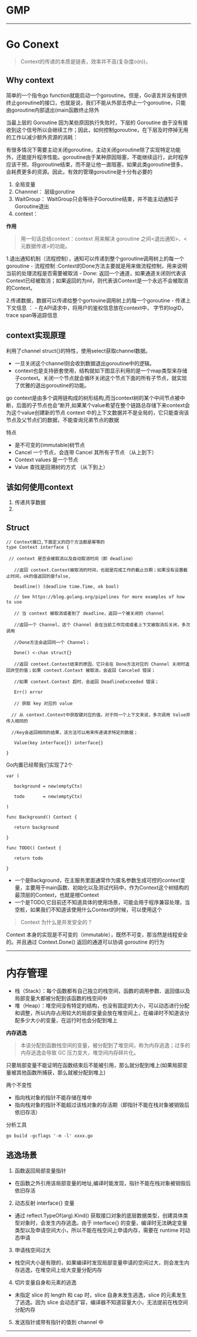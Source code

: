 # GMP


----
# Go Conext
> Context的传递的本质是链表，效率并不高(复杂度o(n))，

## Why context 

简单的一个指令go function就能启动一个goroutine。但是，Go语言并没有提供终止goroutine的接口，也就是说，我们不能从外部去停止一个goroutine，只能由goroutine内部退出(main函数终止除外

当最上层的 Goroutine 因为某些原因执行失败时，下层的 Goroutine 由于没有接收到这个信号所以会继续工作；因此，如何控制goroutine，在下层及时停掉无用的工作以减少额外资源的消耗：

有很多情况下需要主动关闭goroutine，主动关闭goroutine除了实现特定功能外，还能提升程序性能。goroutine由于某种原因阻塞，不能继续运行，此时程序应该干预，将goroutine结束，而不是让他一直阻塞，如果此类goroutine很多，会耗费更多的资源。因此，有效的管理goroutine是十分有必要的

1. 全局变量
2. Channnel： 层级gorutine
3. WaitGroup： WaitGroup只会等待子Goroutine结束，并不能主动通知子Goroutine退出
4. context：

**作用**
> 用一句话总结context：context 用来解决 goroutine 之间<退出通知>、<元数据传递>的功能。

1.退出通知机制（流程控制），通知可以传递到整个goroutine调用树上的每一个goroutine
	- 流程控制 :Context的Done方法主要就是用来做流程控制，用来说明当前的处理流程是否需要被取消 
	- Done: 返回一个通道，如果通道关闭则代表该Context已经被取消；如果返回的为nil，则代表该Context是一个永远不会被取消的Context。

2.传递数据，数据可以传递给整个gortouine调用树上的每一个goroutine
	- 传递上下文信息 ： - 在API请求中，将用户的鉴权信息放在context中， 字节的logID，trace span等追踪信息 
  
 
## context实现原理

利用了channel struct{}的特性，使用select获取channel数据。
- 一旦关闭这个channel则会收到数据退出goroutine中的逻辑。
- context也是支持嵌套使用，结构就如下图显示利用的是一个map类型来存储子context。关闭一个节点就会循环关闭这个节点下面的所有子节点，就实现了优雅的退出goroutine的功能。
 
go context是由多个调用链构成的树形结构,而当context树的某个中间节点被中断，后面的子节点也会“断开,如果某个value希望在整个链路总存储下来context会为这个value创建新的节点
context 中的上下文数据并不是全局的，它只能查询该节点及父节点们的数据，不能查询兄弟节点的数据

特点
- 是不可变的(immutable)树节点
- Cancel 一个节点，会连带 Cancel 其所有子节点 （从上到下）
- Context values 是一个节点
- Value 查找是回溯树的方式 （从下到上）


## 该如何使用context 

1. 传递共享数据
2. 

## Struct
```
// Context接口,下面定义的四个方法都是幂等的
type Context interface {

 // context 是否会被取消以及自动取消时间（即 deadline）

   //返回 context.Context被取消的时间，也就是完成工作的截止日期；如果没有设置截止时间，ok的值返回的是false,

   Deadline() (deadline time.Time, ok bool)

   // See https://blog.golang.org/pipelines for more examples of how to use

   // 当 context 被取消或者到了 deadline，返回一个被关闭的 channel

   //返回一个 Channel，这个 Channel 会在当前工作完成或者上下文被取消后关闭，多次调用 

   //Done方法会返回同一个 Channel；

   Done() <-chan struct{}

   //返回 context.Context结束的原因，它只会在 Done方法对应的 Channel 关闭时返回非空的值；如果 context.Context 被取消，会返回 Canceled 错误；

   //如果 context.Context 超时，会返回 DeadlineExceeded 错误；

   Err() error

   // 获取 key 对应的 value

  // 从 context.Context中获取键对应的值，对于同一个上下文来说，多次调用 Value并传入相同的 

  //Key会返回相同的结果，该方法可以用来传递请求特定的数据；

   Value(key interface{}) interface{}

}
```

Go内置已经帮我们实现了2个
```
var (

   background = new(emptyCtx)

   todo       = new(emptyCtx)

)

func Background() Context {

   return background

}

func TODO() Context {

   return todo

}
```
* 一个是Background，在主服务里面通常作为匿名参数生成可控的context变量，主要用于main函数、初始化以及测试代码中，作为Context这个树结构的最顶层的Context，也就是根Context
* 一个是TODO,它目前还不知道具体的使用场景，可能会用于程序兼容处理，当空桩，如果我们不知道该使用什么Context的时候，可以使用这个



> Context 为什么是并发安全的？

Context 本身的实现是不可变的（immutable），既然不可变，那当然是线程安全的。并且通过 Context.Done() 返回的通道可以协调 goroutine 的行为

----
# 内存管理

- 栈（Stack）：每个函数都有自己独立的栈空间，函数的调用参数、返回值以及局部变量大都被分配到该函数的栈空间中
- 堆（Heap）：堆空间没有特定的结构，也没有固定的大小，可以动态进行分配和调整，所以内存占用较大的局部变量会放在堆空间上，在编译时不知道该分配多少大小的变量，在运行时也会分配到堆上

**内存逃逸**
> 本该分配到函数栈空间的变量，被分配到了堆空间，称为内存逃逸；过多的内存逃逸会导致 GC 压力变大，堆空间内存碎片化。

只要局部变量不能证明在函数结束后不能被引用，那么就分配到堆上(如果局部变量被其他函数所捕获，那么就被分配到堆上)

两个不变性
- 指向栈对象的指针不能存储在堆中
- 指向栈对象的指针不能超过该栈对象的存活期（即指针不能在栈对象被销毁后依旧存活）



分析工具

```
go build -gcflags '-m -l' xxxx.go
```
## 逃逸场景

1. 函数返回局部变量指针
  - 在函数之外引用该局部变量的地址,编译时能发现，指针不能在栈对象被销毁后依旧存活
2.  动态反射 interface{} 变量
  - 通过 reflect.TypeOf(arg).Kind() 获取接口对象的底层数据类型，创建具体类型对象时，会发生内存逃逸。由于 interface{} 的变量，编译时无法确定变量类型以及申请空间大小，所以不能在栈空间上申请内存，需要在 runtime 时动态申请
3. 申请栈空间过大
  - 栈空间大小是有限的，如果编译时发现局部变量申请的空间过大，则会发生内存逃逸，在堆空间上给大变量分配内存
4. 切片变量自身和元素的逃逸
  - 未指定 slice 的 length 和 cap 时，slice 自身未发生逃逸，slice 的元素发生了逃逸。因为 slice 会动态扩容，编译器不知道容量大小，无法提前在栈空间分配内存
5. 发送指针或带有指针的值到 channel 中
---

